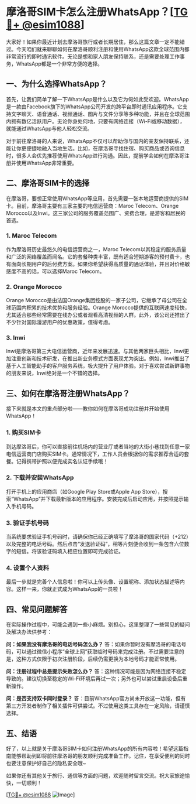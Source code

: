 # 摩洛哥SIM卡怎么注册WhatsApp？[[TG💪+ @esim1088](https://t.me/s/esim1088)]

大家好！如果你最近计划去摩洛哥旅行或者长期居住，那么这篇文章一定不能错过。今天咱们就来聊聊如何在摩洛哥顺利注册和使用WhatsApp这款全球范围内都非常流行的即时通讯软件。无论是想和家人朋友保持联系，还是需要处理工作事务，WhatsApp都是一个非常方便的选择。

## 一、为什么选择WhatsApp？

首先，让我们简单了解一下WhatsApp是什么以及它为何如此受欢迎。WhatsApp是一款由Facebook旗下的WhatsApp公司开发的跨平台即时通讯应用程序。它支持文字聊天、语音通话、视频通话、图片与文件分享等多种功能，并且在全球范围内拥有数亿活跃用户。无论你身处何地，只要有网络连接（Wi-Fi或移动数据），就能通过WhatsApp与他人轻松交流。

对于前往摩洛哥的人来说，WhatsApp不仅可以帮助你与国内的亲友保持联系，还能让你更便捷地融入当地生活。比如，在摩洛哥寻找住宿、购买商品或咨询信息时，很多人会优先推荐使用WhatsApp进行沟通。因此，提前学会如何在摩洛哥注册并使用WhatsApp非常重要。

## 二、摩洛哥SIM卡的选择

在摩洛哥，要想正常使用WhatsApp等应用，首先需要一张本地运营商提供的SIM卡。目前，摩洛哥主要有三家主要的电信运营商：Maroc Telecom、Orange Morocco以及Inwi。这三家公司的服务覆盖范围广、资费合理，是游客和居民的首选。

### 1. Maroc Telecom
作为摩洛哥历史最悠久的电信运营商之一，Maroc Telecom以其稳定的服务质量和广泛的网络覆盖而闻名。它的套餐种类丰富，既有适合短期游客的预付费卡，也有面向长期用户的后付费方案。如果你希望获得高质量的通话体验，并且对价格敏感度不高的话，可以选择Maroc Telecom。

### 2. Orange Morocco
Orange Morocco是由法国Orange集团控股的一家子公司，它继承了母公司在全球范围内积累的技术优势和服务经验。Orange Morocco提供的互联网速度较快，尤其适合那些经常需要在线办公或者观看高清视频的人群。此外，该公司还推出了不少针对国际漫游用户的优惠政策，值得考虑。

### 3. Inwi
Inwi是摩洛哥第三大电信运营商，近年来发展迅速。与其他两家巨头相比，Inwi更加注重创新和技术研发，在推出新业务模式方面表现尤为突出。例如，Inwi推出了基于人工智能助手的客户服务系统，极大提升了用户体验。对于喜欢尝试新鲜事物的朋友来说，Inwi绝对是一个不错的选择。

## 三、如何在摩洛哥注册WhatsApp？

接下来就是本文的重点部分啦——教你如何在摩洛哥成功注册并开始使用WhatsApp！

### 1. 购买SIM卡
到达摩洛哥后，你可以直接前往机场内的营业厅或者当地的大街小巷找到任意一家电信运营商门店购买SIM卡。通常情况下，工作人员会根据你的需求推荐合适的套餐。记得携带护照以便完成实名认证手续哦！

### 2. 下载并安装WhatsApp
打开手机上的应用商店（如Google Play Store或Apple App Store），搜索“WhatsApp”并下载最新版本的应用程序。安装完成后启动应用，并按照提示输入手机号码。

### 3. 验证手机号码
当系统要求验证手机号码时，请确保你已经正确填写了摩洛哥的国家代码（+212）以及完整的电话号码。然后点击“发送验证码”，稍等片刻便会收到一条包含六位数字的短信。将该验证码填入相应位置即可完成验证。

### 4. 设置个人资料
最后一步就是完善个人信息啦！你可以上传头像、设置昵称、添加状态描述等内容。这样一来，你就正式成为WhatsApp的一员啦！

## 四、常见问题解答

在实际操作过程中，可能会遇到一些小麻烦。别担心，这里整理了一些常见的疑问及解决办法供参考：

**问：如果我没有摩洛哥的电话号码怎么办？**
答：如果你暂时没有摩洛哥的电话号码，可以通过微信小程序“全球上网”获取临时号码来完成注册。不过需要注意的是，这种方式仅限于初次注册阶段，后续仍需更换为本地号码才能正常使用。

**问：注册过程中总是提示失败怎么办？**
答：这种情况可能是因为网络连接不稳定导致的。建议切换至稳定的Wi-Fi环境后再试一次；另外也可以尝试重启设备后重新操作。

**问：是否支持双卡同时登录？**
答：目前WhatsApp官方尚未开放这一功能，但有第三方开发者制作了相关插件可供尝试。不过使用这类工具存在一定风险，请谨慎选择。

## 五、结语

好了，以上就是关于摩洛哥SIM卡如何注册WhatsApp的所有内容啦！希望这篇指南能够帮助到即将前往摩洛哥的朋友顺利完成准备工作。记住，在享受便利的同时也要注意保护好自己的隐私安全哦~

如果你还有其他关于旅行、通信等方面的问题，欢迎随时留言交流。祝大家旅途愉快，一切顺利！

[[TG💪+ @esim1088](https://t.me/s/esim1088) ![Image](https://i.postimg.cc/4NQfJmqS/Snipaste-2025-05-13-00-14-12.png)]
